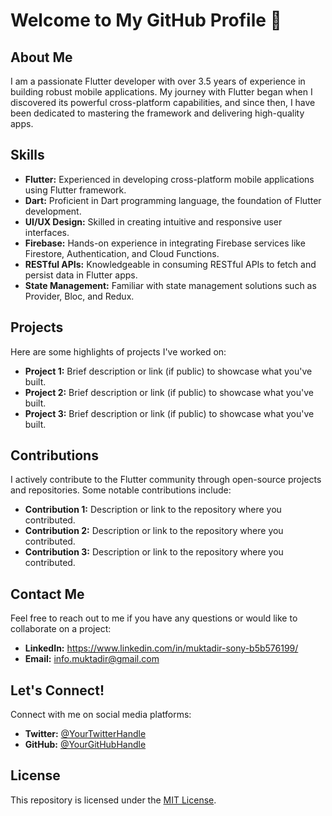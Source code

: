 # Welcome to My GitHub Profile 👋

## About Me
I am a passionate Flutter developer with over 3.5 years of experience in building robust mobile applications. My journey with Flutter began when I discovered its powerful cross-platform capabilities, and since then, I have been dedicated to mastering the framework and delivering high-quality apps.

## Skills
- **Flutter:** Experienced in developing cross-platform mobile applications using Flutter framework.
- **Dart:** Proficient in Dart programming language, the foundation of Flutter development.
- **UI/UX Design:** Skilled in creating intuitive and responsive user interfaces.
- **Firebase:** Hands-on experience in integrating Firebase services like Firestore, Authentication, and Cloud Functions.
- **RESTful APIs:** Knowledgeable in consuming RESTful APIs to fetch and persist data in Flutter apps.
- **State Management:** Familiar with state management solutions such as Provider, Bloc, and Redux.

## Projects
Here are some highlights of projects I've worked on:

- **Project 1:** Brief description or link (if public) to showcase what you've built.
- **Project 2:** Brief description or link (if public) to showcase what you've built.
- **Project 3:** Brief description or link (if public) to showcase what you've built.

## Contributions
I actively contribute to the Flutter community through open-source projects and repositories. Some notable contributions include:

- **Contribution 1:** Description or link to the repository where you contributed.
- **Contribution 2:** Description or link to the repository where you contributed.
- **Contribution 3:** Description or link to the repository where you contributed.

## Contact Me
Feel free to reach out to me if you have any questions or would like to collaborate on a project:

- **LinkedIn:** https://www.linkedin.com/in/muktadir-sony-b5b576199/
- **Email:** info.muktadir@gmail.com

## Let's Connect!
Connect with me on social media platforms:

- **Twitter:** [@YourTwitterHandle](https://twitter.com/your-twitter-handle)
- **GitHub:** [@YourGitHubHandle](https://github.com/your-github-handle)

## License
This repository is licensed under the [MIT License](LICENSE).
